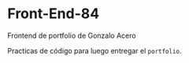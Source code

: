 # Front-End-84
Frontend de portfolio de Gonzalo Acero

Practicas de código para luego entregar el `portfolio`.
